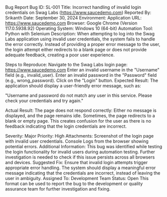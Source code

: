 Bug Report
Bug ID: SL-001
Title: Incorrect handling of invalid login credentials on Swag Labs (https://www.saucedemo.com)
Reported By: Srikanth
Date: September 30, 2024
Environment:
Application URL: https://www.saucedemo.com
Browser: Google Chrome (Version 117.0.5938.92)
Operating System: Windows 10 (64-bit)
Automation Tool: Python with Selenium
Description:
When attempting to log into the Swag Labs application using invalid user credentials, the system fails to handle the error correctly. Instead of providing a proper error message to the user, the login attempt either redirects to a blank page or does not provide adequate feedback, creating a poor user experience.

Steps to Reproduce:
Navigate to the Swag Labs login page: https://www.saucedemo.com
Enter an invalid username in the "Username" field (e.g., invalid_user).
Enter an invalid password in the "Password" field (e.g., wrong_password).
Click on the "Login" button.
Expected Result:
The application should display a user-friendly error message, such as:

"Username and password do not match any user in this service. Please check your credentials and try again."

Actual Result:
The page does not respond correctly:
Either no message is displayed, and the page remains idle.
Sometimes, the page redirects to a blank or empty page.
This creates confusion for the user as there is no feedback indicating that the login credentials are incorrect.

Severity: Major
Priority: High
Attachments:
Screenshot of the login page with invalid user credentials.
Console Logs from the browser showing potential errors.
Additional Information:
This bug was identified while testing the login functionality for invalid users during automation testing.
Further investigation is needed to check if this issue persists across all browsers and devices.
Suggested Fix:
Ensure that invalid login attempts trigger appropriate error handling.
The system should display a meaningful error message indicating that the credentials are incorrect, instead of leaving the user in ambiguity.
Assigned To: Development Team
Status: Open
This format can be used to report the bug to the development or quality assurance team for further investigation and fixing.







